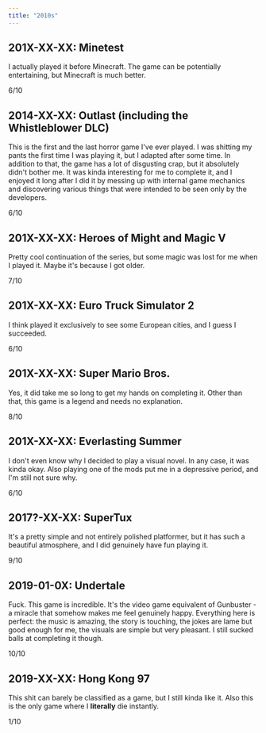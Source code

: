 ```yaml
---
title: "2010s"
---
```


## 201X-XX-XX: Minetest

I actually played it before Minecraft. The game can be potentially
entertaining, but Minecraft is much better.

6/10

## 2014-XX-XX: Outlast (including the Whistleblower DLC)

This is the first and the last horror game I've ever played. I was
shitting my pants the first time I was playing it, but I adapted after
some time. In addition to that, the game has a lot of disgusting crap,
but it absolutely didn't bother me. It was kinda interesting for me to
complete it, and I enjoyed it long after I did it by messing up with
internal game mechanics and discovering various things that were
intended to be seen only by the developers.

6/10

## 201X-XX-XX: Heroes of Might and Magic V

Pretty cool continuation of the series, but some magic was lost for me
when I played it. Maybe it's because I got older.

7/10

## 201X-XX-XX: Euro Truck Simulator 2

I think played it exclusively to see some European cities, and I guess
I succeeded.

6/10

## 201X-XX-XX: Super Mario Bros.

Yes, it did take me so long to get my hands on completing it. Other
than that, this game is a legend and needs no explanation.

8/10

## 201X-XX-XX: Everlasting Summer

I don't even know why I decided to play a visual novel. In any case,
it was kinda okay. Also playing one of the mods put me in a depressive
period, and I'm still not sure why.

6/10

## 2017?-XX-XX: SuperTux

It's a pretty simple and not entirely polished platformer, but it has
such a beautiful atmosphere, and I did genuinely have fun playing it.

9/10

## 2019-01-0X: Undertale

Fuck. This game is incredible. It's the video game equivalent of
Gunbuster - a miracle that somehow makes me feel genuinely happy.
Everything here is perfect: the music is amazing, the story is
touching, the jokes are lame but good enough for me, the visuals are
simple but very pleasant. I still sucked balls at completing it
though.

10/10

## 2019-XX-XX: Hong Kong 97

This shit can barely be classified as a game, but I still kinda like
it. Also this is the only game where I **literally** die instantly.

1/10
